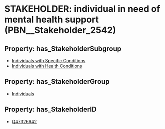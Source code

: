 # STAKEHOLDER: __individual in need of mental health support__ (PBN__Stakeholder_2542)

## Property: has_StakeholderSubgroup

* [Individuals with Specific Conditions](PBN__StakeholderSubgroup_86)
* [Individuals with Health Conditions](PBN__StakeholderSubgroup_76)

## Property: has_StakeholderGroup

* [Individuals](PBN__StakeholderGroup_9)

## Property: has_StakeholderID

* [Q47326642](Q47326642)

